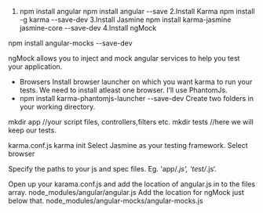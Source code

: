 1. npm install angular
npm install angular --save
2.Install Karma
npm install -g karma --save-dev
3.Install Jasmine
npm install karma-jasmine jasmine-core --save-dev
4.Install ngMock

npm install angular-mocks --save-dev

ngMock allows you to inject and mock angular services to help you test your application.

- Browsers
Install browser launcher on which you want karma to run your tests. We need to install atleast one browser. I’ll use PhantomJs.
- npm install karma-phantomjs-launcher --save-dev
Create two folders in  your working directory.

mkdir app //your script files, controllers,filters etc.
mkdir tests //here we will keep our tests.

 karma.conf.js
karma init
Select Jasmine as your testing framework.
Select browser

Specify the paths to your js and spec files. Eg. 'app/*.js', 'test/*.js‘.

Open up your karama.conf.js and add the location of angular.js in to the files array.
node_modules/angular/angular.js
Add the location for ngMock just below that.
node_modules/angular-mocks/angular-mocks.js